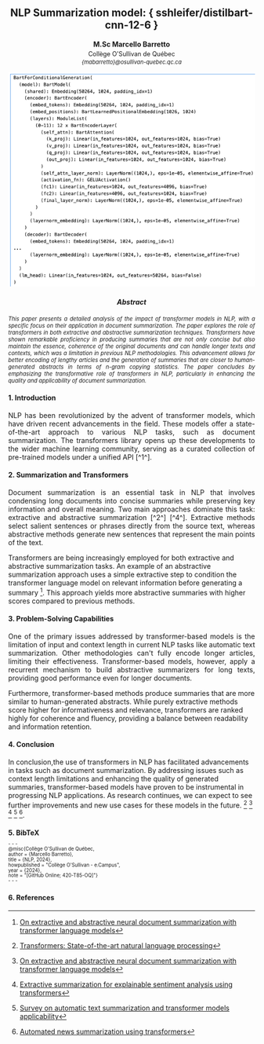 <h2 style="text-align:center;">NLP Summarization model: { sshleifer/distilbart-cnn-12-6 }</h2>
<p style="text-align:center;"><strong>M.Sc Marcello Barretto</strong></p>
<p style="text-align:center; font-size: 0.9em; margin-top: -10px;">Collège O'Sullivan de Québec</p>
<p style="text-align:center;font-size: 0.8em; margin-top: -10px;font-style:italic;">{mabarretto}@osullivan-quebec.qc.ca</p>

![Summarization Model](../Images/08_summarization_420-T85-OQ.png)

<h4 style="text-align:center; font-weight:bold;font-style:italic;">Abstract</h4>
<p style="text-align:justify; font-size:0.8em; font-style:italic;">This paper presents a detailed analysis of the impact of transformer models in NLP, with a specific focus on their application in document summarization. The paper explores the role of transformers in both extractive and abstractive summarization techniques. Transformers have shown remarkable proficiency in producing summaries that are not only concise but also maintain the essence, coherence of the original documents and can handle longer texts and contexts, which was a limitation in previous NLP methodologies. This advancement allows for better encoding of lengthy articles and the generation of summaries that are closer to human-generated abstracts in terms of n-gram copying statistics. The paper concludes by emphasizing the transformative role of transformers in NLP, particularly in enhancing the quality and applicability of document summarization.</p>

#### 1. Introduction

<p style="text-align:justify;font-size;">NLP has been revolutionized by the advent of transformer models, which have driven recent advancements in the field. These models offer a state-of-the-art approach to various NLP tasks, such as document summarization. The transformers library opens up these developments to the wider machine learning community, serving as a curated collection of pre-trained models under a unified API [^1^].</p>

#### 2. Summarization and Transformers

<p style="text-align:justify; font-size;">Document summarization is an essential task in NLP that involves condensing long documents into concise summaries while preserving key information and overall meaning. Two main approaches dominate this task: extractive and abstractive summarization [^2^] [^4^]. Extractive methods select salient sentences or phrases directly from the source text, whereas abstractive methods generate new sentences that represent the main points of the text.

Transformers are being increasingly employed for both extractive and abstractive summarization tasks. An example of an abstractive summarization approach uses a simple extractive step to condition the transformer language model on relevant information before generating a summary [^2^]. This approach yields more abstractive summaries with higher scores compared to previous methods.</p>

#### 3. Problem-Solving Capabilities

<p style="text-align:justify; font-size;">One of the primary issues addressed by transformer-based models is the limitation of input and context length in current NLP tasks like automatic text summarization. Other methodologies can't fully encode longer articles, limiting their effectiveness. Transformer-based models, however, apply a recurrent mechanism to build abstractive summarizers for long texts, providing good performance even for longer documents.

Furthermore, transformer-based methods produce summaries that are more similar to human-generated abstracts. While purely extractive methods score higher for informativeness and relevance, transformers are ranked highly for coherence and fluency, providing a balance between readability and information retention.</p>

#### 4. Conclusion

In conclusion,the use of transformers in NLP has facilitated advancements in tasks such as document summarization. By addressing issues such as context length limitations and enhancing the quality of generated summaries, transformer-based models have proven to be instrumental in progressing NLP applications. As research continues, we can expect to see further improvements and new use cases for these models in the future. [^1^] [^2^] [^3^] [^4^] [^5^].

#### 5. BibTeX

<p style="font-size: 0.7em; margin-top: -10px;">
- - - </p>

<p style="font-size: 0.7em; margin-top: -10px;">
@misc{Collège O'Sullivan de Québec,</p>
<p style="font-size: 0.7em; margin-top: -10px;">
  author = {Marcello Barretto},</p>
<p style="font-size: 0.7em; margin-top: -10px;">
  title = {NLP, 2024},</p>
<p style="font-size: 0.7em; margin-top: -10px;">
  howpublished = "Collège O'Sullivan - e.Campus",</p>
<p style="font-size: 0.7em; margin-top: -10px;">
  year = {2024},</p>
<p style="font-size: 0.7em; margin-top: -10px;">
  note = "[GitHub Online; 420-T85-OQ]"}</p>

<p style="font-size: 0.7em; margin-top: -10px;">
- - - </p>

#### 6. References

[^1^]: [Transformers: State-of-the-art natural language processing](https://aclanthology.org/2020.emnlp-demos.6/)
[^2^]: [On extractive and abstractive neural document summarization with transformer language models](https://aclanthology.org/2020.emnlp-main.748/)
[^3^]: [Extractive summarization for explainable sentiment analysis using transformers](https://openreview.net/forum?id=xB1deFXLaF9)
[^4^]: [Survey on automatic text summarization and transformer models applicability](https://dl.acm.org/doi/abs/10.1145/3437802.3437832)
[^5^]: [Automated news summarization using transformers](https://link.springer.com/chapter/10.1007/978-981-16-9012-9_21)











